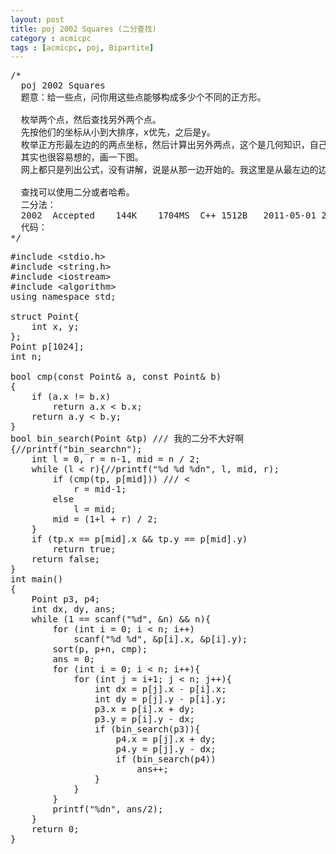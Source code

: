 ```yaml
---
layout: post
title: poj 2002 Squares (二分查找)
category : acmicpc
tags : [acmicpc, poj, Bipartite]
---
```


<pre>/*
  poj 2002 Squares
  题意：给一些点，问你用这些点能够构成多少个不同的正方形。
  
  枚举两个点，然后查找另外两个点。
  先按他们的坐标从小到大排序，x优先，之后是y。
  枚举正方形最左边的的两点坐标，然后计算出另外两点，这个是几何知识，自己想一下吧。
  其实也很容易想的，画一下图。
  网上都只是列出公式，没有讲解，说是从那一边开始的。我这里是从最左边的边找另外两点。
  
  查找可以使用二分或者哈希。
  二分法：
  2002	Accepted	144K	1704MS	C++	1512B	2011-05-01 23:45:51
  代码：
*/</pre>
<!--more-->
<pre>
#include &lt;stdio.h&gt;
#include &lt;string.h&gt;
#include &lt;iostream&gt;
#include &lt;algorithm&gt;
using namespace std;

struct Point{
    int x, y;
};
Point p[1024];
int n;

bool cmp(const Point&amp; a, const Point&amp; b)
{
    if (a.x != b.x)
        return a.x &lt; b.x;
    return a.y &lt; b.y;
}
bool bin_search(Point &amp;tp) /// 我的二分不大好啊
{//printf("bin_searchn");
    int l = 0, r = n-1, mid = n / 2;
    while (l &lt; r){//printf("%d %d %dn", l, mid, r);
        if (cmp(tp, p[mid])) /// &lt;
            r = mid-1;
        else
            l = mid;
        mid = (1+l + r) / 2;
    }
    if (tp.x == p[mid].x &amp;&amp; tp.y == p[mid].y)
        return true;
    return false;
}
int main()
{
    Point p3, p4;                
    int dx, dy, ans;
    while (1 == scanf("%d", &amp;n) &amp;&amp; n){
        for (int i = 0; i &lt; n; i++)
            scanf("%d %d", &amp;p[i].x, &amp;p[i].y);
        sort(p, p+n, cmp);
        ans = 0;
        for (int i = 0; i &lt; n; i++){
            for (int j = i+1; j &lt; n; j++){
                int dx = p[j].x - p[i].x;
                int dy = p[j].y - p[i].y;
                p3.x = p[i].x + dy;
                p3.y = p[i].y - dx;
                if (bin_search(p3)){
                    p4.x = p[j].x + dy;
                    p4.y = p[j].y - dx;
                    if (bin_search(p4))
                        ans++;               
                }
            }
        }
        printf("%dn", ans/2);
    }
    return 0;
}</pre>
